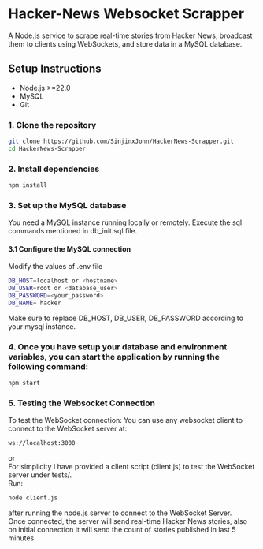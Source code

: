 # Hacker-News Websocket Scrapper
A Node.js service to scrape real-time stories from Hacker News, broadcast them to clients using WebSockets, and store data in a MySQL database.

## Setup Instructions
- Node.js >=22.0
- MySQL
- Git

### 1. Clone the repository

```bash
git clone https://github.com/SinjinxJohn/HackerNews-Scrapper.git
cd HackerNews-Scrapper
```

### 2. Install dependencies
```bash
npm install
```

### 3. Set up the MySQL database
You need a MySQL instance running locally or remotely.
Execute the sql commands mentioned in db_init.sql file.

#### 3.1 Configure the MySQL connection
Modify the values of .env file
```bash
DB_HOST=localhost or <hostname>
DB_USER=root or <database_user>
DB_PASSWORD=<your_password>
DB_NAME= hacker
```

Make sure to replace DB_HOST, DB_USER, DB_PASSWORD according to your mysql instance.

### 4. Once you have setup your database and environment variables, you can start the application by running the following command:
```bash
npm start
```

### 5. Testing the Websocket Connection
To test the WebSocket connection:
You can use any websocket client to connect to the WebSocket server at:
```bash
ws://localhost:3000
```

or  
For simplicity I have provided a client script (client.js) to test the WebSocket server under tests/.  
Run:
```bash
node client.js
```
after running the node.js server to connect to the WebSocket Server.  
Once connected, the server will send real-time Hacker News stories, also on initial connection it will send the count of stories published in last 5 minutes.


